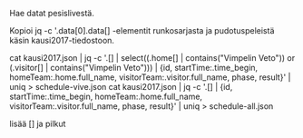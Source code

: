 Hae datat pesislivestä. 

Kopioi jq -c '.data[0].data[] -elementit runkosarjasta ja pudotuspeleistä käsin kausi2017-tiedostoon. 

cat kausi2017.json | jq -c '.[] | select((.home[] | contains("Vimpelin Veto")) or (.visitor[] | contains("Vimpelin Veto"))) | {id, startTime:.time_begin, homeTeam:.home.full_name, visitorTeam:.visitor.full_name, phase, result}' | uniq > schedule-vive.json
cat kausi2017.json | jq -c '.[] | {id, startTime:.time_begin, homeTeam:.home.full_name, visitorTeam:.visitor.full_name, phase, result}' | uniq > schedule-all.json

lisää [] ja pilkut